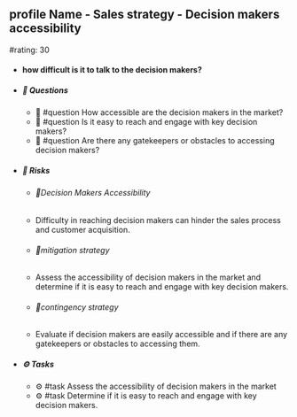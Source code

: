 ## profile Name - Sales strategy - Decision makers accessibility
#rating: 30
- #### how difficult is it to talk to the decision makers?
- ##### 💭 Questions
  - 💭 #question How accessible are the decision makers in the market?
  - 💭 #question Is it easy to reach and engage with key decision makers?
  - 💭 #question Are there any gatekeepers or obstacles to accessing decision makers?
- ##### 🚨 Risks

  - ###### 🚨Decision Makers Accessibility
  - Difficulty in reaching decision makers can hinder the sales process and customer acquisition.
  - ###### 🚨mitigation strategy
  - Assess the accessibility of decision makers in the market and determine if it is easy to reach and engage with key decision makers.
  - ###### 🚨contingency strategy
  - Evaluate if decision makers are easily accessible and if there are any gatekeepers or obstacles to accessing them.
- ##### ⚙️ Tasks
  - ⚙️ #task Assess the accessibility of decision makers in the market
  - ⚙️ #task  Determine if it is easy to reach and engage with key decision makers.


